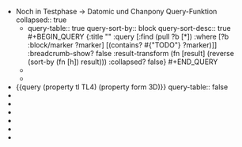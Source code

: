 - Noch in Testphase -> Datomic und Chanpony Query-Funktion
  collapsed:: true
	- query-table:: true
	  query-sort-by:: block
	  query-sort-desc:: true
	  #+BEGIN_QUERY
	  {:title ""
	   :query [:find (pull ?b [*])
	           :where [?b :block/marker ?marker]
	          	      [(contains? #{"TODO"} ?marker)]]
	   :breadcrumb-show? false
	   :result-transform (fn [result] (reverse (sort-by (fn [h]) result)))
	   :collapsed? false}
	  #+END_QUERY
	-
	-
- {{query  (property tl TL4) (property form 3D)}}
  query-table:: false
-
-
-
-
-
-